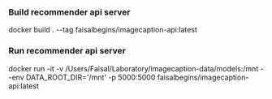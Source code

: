 ### Build recommender api server
docker build . --tag faisalbegins/imagecaption-api:latest

### Run recommender api server
docker run -it  -v /Users/Faisal/Laboratory/imagecaption-data/models:/mnt --env DATA_ROOT_DIR='/mnt' -p 5000:5000 faisalbegins/imagecaption-api:latest

